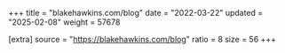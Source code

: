 +++
title = "blakehawkins.com/blog"
date = "2022-03-22"
updated = "2025-02-08"
weight = 57678

[extra]
source = "https://blakehawkins.com/blog"
ratio = 8
size = 56
+++
